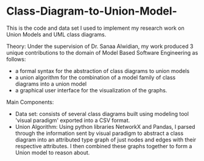 # Class-Diagram-to-Union-Model-
This is the code and data set I used to implement my research work on Union Models and UML class diagrams.

Theory:
Under the supervision of Dr. Sanaa Alwidian, my work produced 3 unique contributions to the domain of Model Based Software Engineering as follows:
  - a formal syntax for the abstraction of class diagrams to union models 
  - a union algorithm for the combination of a model family of class diagrams into a union model
  - a graphical user interface for the visualization of the graphs.

Main Components:
- Data set: consists of several class diagrams built using modeling tool 'visual paradigm' exported into a CSV format.
- Union Algorithm: Using python libraries NetworkX and Pandas, I parsed through the information sent by visual paradigm to abstract a class diagram into an attributed                      type graph of just nodes and edges with their respective attributes. I then combined these graphs together to form a Union model to reason about.
